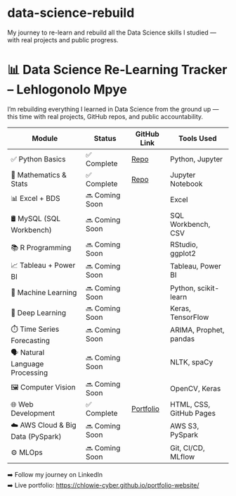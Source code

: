 # data-science-rebuild
My journey to re-learn and rebuild all the Data Science skills I studied — with real projects and public progress.

# 📊 Data Science Re-Learning Tracker – Lehlogonolo Mpye

I’m rebuilding everything I learned in Data Science from the ground up — this time with real projects, GitHub repos, and public accountability.

| Module                             | Status          | GitHub Link                                                         | Tools Used                           |
|------------------------------------|-----------------|---------------------------------------------------------------------|--------------------------------------|
| ✅ Python Basics                  | ✅ Complete     | [Repo](https://github.com/Chlowie-cyber/python-bacis-projects.git)  | Python, Jupyter                      |
| 🧠 Mathematics & Stats            | ✅ Complete  |  [Repo](https://github.com/Chlowie-cyber/student-performance-analysis)                                                                  | Jupyter Notebook                     |
| 📊 Excel + BDS                    | 🔜 Coming Soon  |                                                                     | Excel                                |
| 🛢️ MySQL (SQL Workbench)          | 🔜 Coming Soon  |                                                                     | SQL Workbench, CSV                   |
| 📚 R Programming                  | 🔜 Coming Soon  |                                                                     | RStudio, ggplot2                     |
| 📈 Tableau + Power BI             | 🔜 Coming Soon  |                                                                     | Tableau, Power BI                    |
| 🤖 Machine Learning               | 🔜 Coming Soon  |                                                                     | Python, scikit-learn                 |
| 🧠 Deep Learning                  | 🔜 Coming Soon  |                                                                     | Keras, TensorFlow                    |
| ⏱️ Time Series Forecasting        | 🔜 Coming Soon  |                                                                     | ARIMA, Prophet, pandas               |
| 🗣️ Natural Language Processing    | 🔜 Coming Soon  |                                                                     | NLTK, spaCy                          |
| 🖼️ Computer Vision                | 🔜 Coming Soon  |                                                                     | OpenCV, Keras                        |
| 🌐 Web Development                | ✅ Complete     | [Portfolio](https://chlowie-cyber.github.io/portfolio-website/)     | HTML, CSS, GitHub Pages              |
| ☁️ AWS Cloud & Big Data (PySpark) | 🔜 Coming Soon  |                                                                     | AWS S3, PySpark                      |
| ⚙️ MLOps                          | 🔜 Coming Soon  |                                                                     | Git, CI/CD, MLflow                   |

➡️ Follow my journey on LinkedIn  
➡️ Live portfolio: https://chlowie-cyber.github.io/portfolio-website/
